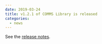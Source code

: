 ```yaml
---
date: 2019-03-24
title: v1.2.1 of COMMS Library is released
categories:
  - news
---
```

See the [release notes](https://github.com/arobenko/comms_champion/releases/tag/v1.2.1).

